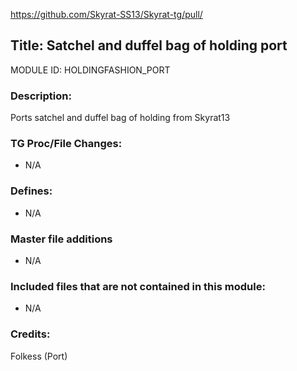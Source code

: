 https://github.com/Skyrat-SS13/Skyrat-tg/pull/<!--PR Number-->

## Title: Satchel and duffel bag of holding port

MODULE ID: HOLDINGFASHION_PORT

### Description:

Ports satchel and duffel bag of holding from Skyrat13

### TG Proc/File Changes:

- N/A

### Defines:

- N/A

### Master file additions

- N/A

### Included files that are not contained in this module:

- N/A

### Credits:

Folkess (Port)
